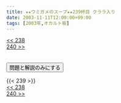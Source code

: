 ```yaml
---
title: ★★ウミガメのスープ★★239杯目 クララ入り
date: 2003-11-11T12:00:00+09:00
tags: [2003年,オカルト板]
---
```

<div class="th_left"><a href="../238"><< 238</a></div>
<div class="th_right"><a href="../240">240 >></a></div>
<br><br>
<script src="../../js/cupsoup.js"></script>
<form>
<input type="button" value="問題と解説のみにする" onClick="toggleCupsoup()">
</form>
{{< 239 >}}
<div class="th_left"><a href="../238"><< 238</a></div>
<div class="th_right"><a href="../240">240 >></a></div>